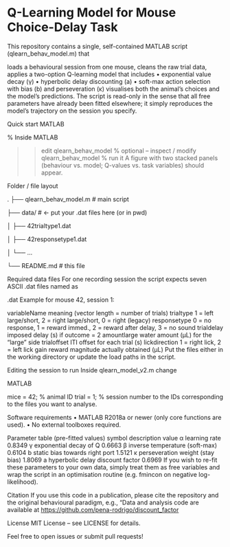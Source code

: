 # Q-Learning Model for Mouse Choice-Delay Task
This repository contains a single, self-contained MATLAB script (qlearn_behav_model.m) that

loads a behavioural session from one mouse,
cleans the raw trial data,
applies a two-option Q-learning model that includes
• exponential value decay (γ)
• hyperbolic delay discounting (a)
• soft-max action selection with bias (b) and perseveration (κ)
visualises both the animal’s choices and the model’s predictions.
The script is read-only in the sense that all free parameters have already been fitted elsewhere; it simply reproduces the model’s trajectory on the session you specify.

Quick start
MATLAB

% Inside MATLAB
>> edit qlearn_behav_model      % optional – inspect / modify
>> qlearn_behav_model           % run it
A figure with two stacked panels (behaviour vs. model; Q-values vs. task variables) should appear.

Folder / file layout

.
├── qlearn_behav_model.m       # main script

├── data/                   # ← put your .dat files here (or in pwd)

│   ├── 42trialtype1.dat

│   ├── 42responsetype1.dat

│   └── …

└── README.md               # this file

Required data files
For one recording session the script expects seven ASCII .dat files named as

<mouseID><variableName><sessionID>.dat
Example for mouse 42, session 1:

variableName	meaning (vector length = number of trials)
trialtype	1 = left large/short, 2 = right large/short, 0 = right (legacy)
responsetype	0 = no response, 1 = reward immed., 2 = reward after delay, 3 = no sound
trialdelay	imposed delay (s) if outcome = 2
amountlarge	water amount (µL) for the “large” side
trialoffset	ITI offset for each trial (s)
lickdirection	1 = right lick, 2 = left lick
gain	reward magnitude actually obtained (µL)
Put the files either in the working directory or update the load paths in the script.

Editing the session to run
Inside qlearn_model_v2.m change

MATLAB

mice  = 42;   % animal ID
trial = 1;    % session number
to the IDs corresponding to the files you want to analyse.

Software requirements
• MATLAB R2018a or newer (only core functions are used).
• No external toolboxes required.

Parameter table (pre-fitted values)
symbol	description	value
α	learning rate	0.8349
γ	exponential decay of Q	0.6663
β	inverse temperature (soft-max)	0.6104
b	static bias towards right port	1.5121
κ	perseveration weight (stay bias)	1.8069
a	hyperbolic delay discount factor	0.6969
If you wish to re-fit these parameters to your own data, simply treat them as free variables and wrap the script in an optimisation routine (e.g. fmincon on negative log-likelihood).

Citation
If you use this code in a publication, please cite the repository and the original behavioural paradigm, e.g.,
“Data and analysis code are available at https://github.com/pena-rodrigo/discount_factor

License
MIT License – see LICENSE for details.

Feel free to open issues or submit pull requests!
